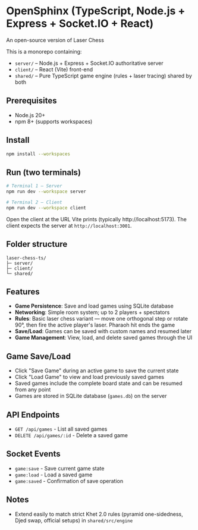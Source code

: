 # OpenSphinx (TypeScript, Node.js + Express + Socket.IO + React)
An open-source version of Laser Chess

This is a monorepo containing:

- `server/` – Node.js + Express + Socket.IO authoritative server
- `client/` – React (Vite) front-end
- `shared/` – Pure TypeScript game engine (rules + laser tracing) shared by both

## Prerequisites
- Node.js 20+
- npm 8+ (supports workspaces)

## Install
```bash
npm install --workspaces
```

## Run (two terminals)
```bash
# Terminal 1 – Server
npm run dev --workspace server

# Terminal 2 – Client
npm run dev --workspace client
```
Open the client at the URL Vite prints (typically http://localhost:5173). The client expects the server at `http://localhost:3001`.

## Folder structure
```
laser-chess-ts/
├─ server/
├─ client/
└─ shared/
```

## Features
- **Game Persistence**: Save and load games using SQLite database
- **Networking**: Simple room system; up to 2 players + spectators
- **Rules**: Basic laser chess variant — move one orthogonal step or rotate 90°, then fire the active player's laser. Pharaoh hit ends the game
- **Save/Load**: Games can be saved with custom names and resumed later
- **Game Management**: View, load, and delete saved games through the UI

## Game Save/Load
- Click "Save Game" during an active game to save the current state
- Click "Load Game" to view and load previously saved games
- Saved games include the complete board state and can be resumed from any point
- Games are stored in SQLite database (`games.db`) on the server

## API Endpoints
- `GET /api/games` - List all saved games
- `DELETE /api/games/:id` - Delete a saved game

## Socket Events
- `game:save` - Save current game state
- `game:load` - Load a saved game
- `game:saved` - Confirmation of save operation

## Notes
- Extend easily to match strict Khet 2.0 rules (pyramid one-sidedness, Djed swap, official setups) in `shared/src/engine`
